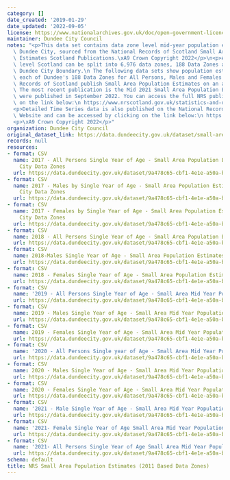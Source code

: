 ```yaml
---
category: []
date_created: '2019-01-29'
date_updated: '2022-09-05'
license: https://www.nationalarchives.gov.uk/doc/open-government-licence/version/3/
maintainer: Dundee City Council
notes: "<p>This data set contains data zone level mid-year population estimates for\
  \ Dundee City, sourced from the National Records of Scotland Small Area Population\
  \ Estimates Scotland Publications.\xA9 Crown Copyright 2022</p>\n<p>At Data Zone\
  \ level Scotland can be split into 6,976 data zones, 188 Data Zones are within the\
  \ Dundee City Boundary.\n The following data sets show population estimates for\
  \ each of Dundee's 188 Data Zones for All Persons, Males and Females. </p>\n<p>National\
  \ Records of Scotland publish Small Area Population Estimates on an annual basis.\
  \ The most recent publication is the Mid 2021 Small Area Population Estimates which\
  \ were published in September 2022. You can access the full NRS publication by clicking\
  \ on the link below:\n https://www.nrscotland.gov.uk/statistics-and-data/statistics/statistics-by-theme/population/population-estimates/small-area-population-estimates-2011-data-zone-based/mid-2021</p>\n\
  <p>Detailed Time Series data is also published on the National Records of Scotland\
  \ Website and can be accessed by clicking on the link below:\n https://www.nrscotland.gov.uk/statistics-and-data/statistics/statistics-by-theme/population/population-estimates/small-area-population-estimates-2011-data-zone-based/time-series</p>\n\
  <p>\xA9 Crown Copyright 2022</p>"
organization: Dundee City Council
original_dataset_link: https://data.dundeecity.gov.uk/dataset/small-area-population-estimates
records: null
resources:
- format: CSV
  name: 2017 - All Persons Single Year of Age - Small Area Population Estimates Dundee
    City Data Zones
  url: https://data.dundeecity.gov.uk/dataset/9a478c65-cbf1-4e1e-a50a-b0222c0fd776/resource/4294afe4-cc0f-4e5e-89b5-f6c3cf4c028b/download/sape_dundeedz_mid17_persons.csv
- format: CSV
  name: 2017 - Males by Single Year of Age - Small Area Population Estimates Dundee
    City Data Zones
  url: https://data.dundeecity.gov.uk/dataset/9a478c65-cbf1-4e1e-a50a-b0222c0fd776/resource/72ecec9e-64cb-4b7e-8118-5ae3feccd14d/download/sape_dundeedz_mid17_males.csv
- format: CSV
  name: 2017 - Females by Single Year of Age - Small Area Population Estimates Dundee
    City Data Zones
  url: https://data.dundeecity.gov.uk/dataset/9a478c65-cbf1-4e1e-a50a-b0222c0fd776/resource/8e721e65-15b7-4afc-91e1-87076b745e8c/download/sape_dundeedz_mid17_females.csv
- format: CSV
  name: 2018 - All Persons Single Year of Age - Small Area Population Estimates
  url: https://data.dundeecity.gov.uk/dataset/9a478c65-cbf1-4e1e-a50a-b0222c0fd776/resource/364b59d8-d0e4-4d4e-b5d9-b9124972a2f6/download/tritresearchsupportadviceaboutdundeeaboutdundee2019open_data_extractssape-2018-persons.csv
- format: CSV
  name: 2018-Males Single Year of Age - Small Area Population Estimates
  url: https://data.dundeecity.gov.uk/dataset/9a478c65-cbf1-4e1e-a50a-b0222c0fd776/resource/16ac6610-9e69-4060-8f0d-2ec0fefe45c8/download/tritresearchsupportadviceaboutdundeeaboutdundee2019open_data_extractssape-2018-males.csv
- format: CSV
  name: 2018 - Females Single Year of Age - Small Area Population Estimates
  url: https://data.dundeecity.gov.uk/dataset/9a478c65-cbf1-4e1e-a50a-b0222c0fd776/resource/95bf9321-fa4c-4d11-8d7b-f8341ea109a1/download/tritresearchsupportadviceaboutdundeeaboutdundee2019open_data_extractssape-2018-females.csv
- format: CSV
  name: '2019 - All Persons Single Year of Age - Small Area Mid Year Population Estimates '
  url: https://data.dundeecity.gov.uk/dataset/9a478c65-cbf1-4e1e-a50a-b0222c0fd776/resource/cb65175a-2448-4c7a-b055-e12a42a06586/download/dundee_sape19_all_persons.csv
- format: CSV
  name: 2019 - Males Single Year of Age - Small Area Mid Year Population Estimates
  url: https://data.dundeecity.gov.uk/dataset/9a478c65-cbf1-4e1e-a50a-b0222c0fd776/resource/ff1649d6-547d-42dd-94dc-1c36b4dd2cab/download/dundee_sape19_males.csv
- format: CSV
  name: 2019 - Females Single Year of Age - Small Area Mid Year Population Estimates
  url: https://data.dundeecity.gov.uk/dataset/9a478c65-cbf1-4e1e-a50a-b0222c0fd776/resource/321f9812-b6bf-4b4c-99e8-6e197e06f2cd/download/dundee_sape19_females.csv
- format: CSV
  name: '2020 - All Persons Single year of Age - Small Area Mid Year Population Estimates '
  url: https://data.dundeecity.gov.uk/dataset/9a478c65-cbf1-4e1e-a50a-b0222c0fd776/resource/266dd802-a46a-4479-ae88-1c344575a1a6/download/sape_2020_allpersons.csv
- format: CSV
  name: 2020 - Males Single Year of Age - Small Area Mid Year Population Estimates
  url: https://data.dundeecity.gov.uk/dataset/9a478c65-cbf1-4e1e-a50a-b0222c0fd776/resource/0a531814-f6ec-4fcb-9232-4d7d29cf4703/download/sape_2020_males.csv
- format: CSV
  name: 2020 - Females Single Year of Age - Small Area Mid Year Population Estimates
  url: https://data.dundeecity.gov.uk/dataset/9a478c65-cbf1-4e1e-a50a-b0222c0fd776/resource/b5ca2414-249b-4e88-a40e-c76c5d370e2b/download/sape_2020_females.csv
- format: CSV
  name: '2021 - Male Single Year of Age - Small Area Mid Year Population Estimates '
  url: https://data.dundeecity.gov.uk/dataset/9a478c65-cbf1-4e1e-a50a-b0222c0fd776/resource/8cfdc77d-9bf9-40a1-afe9-043c80172d4a/download/males_2021_dz_estimates-_dundeecity.csv
- format: CSV
  name: '2021- Female Single Year of Age Small Area Mid Year Population Estimates '
  url: https://data.dundeecity.gov.uk/dataset/9a478c65-cbf1-4e1e-a50a-b0222c0fd776/resource/61c7c07d-4ec5-4432-a656-eaf345a20551/download/females_2021_dz_estimates_dundeecity.csv
- format: CSV
  name: '2021- All Persons Single Year of Age Small Area Mid Year Population Estimates '
  url: https://data.dundeecity.gov.uk/dataset/9a478c65-cbf1-4e1e-a50a-b0222c0fd776/resource/5a81cbc9-7c22-43fa-a91e-762fe52312cf/download/allpersons_2021_dz_estimates_dundeecity.csv
schema: default
title: NRS Small Area Population Estimates (2011 Based Data Zones)
---
```

